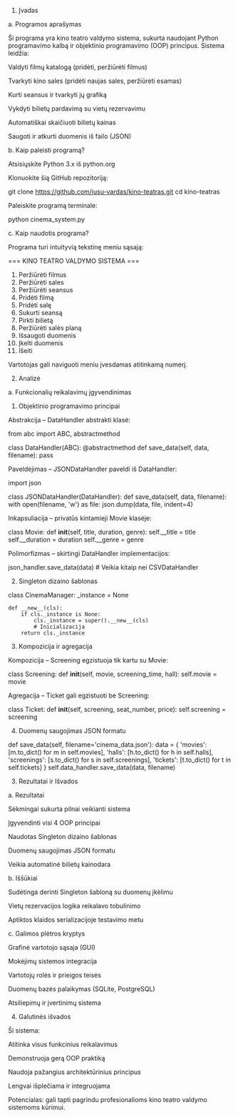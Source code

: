 1. Įvadas

a. Programos aprašymas

Ši programa yra kino teatro valdymo sistema, sukurta naudojant Python programavimo kalbą ir objektinio programavimo (OOP) principus. Sistema leidžia:

Valdyti filmų katalogą (pridėti, peržiūrėti filmus)

Tvarkyti kino sales (pridėti naujas sales, peržiūrėti esamas)

Kurti seansus ir tvarkyti jų grafiką

Vykdyti bilietų pardavimą su vietų rezervavimu

Automatiškai skaičiuoti bilietų kainas

Saugoti ir atkurti duomenis iš failo (JSON)

b. Kaip paleisti programą?

Atsisiųskite Python 3.x iš python.org

Klonuokite šią GitHub repozitoriją:

git clone https://github.com/jusu-vardas/kino-teatras.git
cd kino-teatras

Paleiskite programą terminale:

python cinema_system.py

c. Kaip naudotis programa?

Programa turi intuityvią tekstinę meniu sąsają:

=== KINO TEATRO VALDYMO SISTEMA ===
1. Peržiūrėti filmus
2. Peržiūrėti sales
3. Peržiūrėti seansus
4. Pridėti filmą
5. Pridėti salę
6. Sukurti seansą
7. Pirkti bilietą
8. Peržiūrėti salės planą
9. Išsaugoti duomenis
10. Įkelti duomenis
11. Išeiti

Vartotojas gali naviguoti meniu įvesdamas atitinkamą numerį.

2. Analizė

a. Funkcionalių reikalavimų įgyvendinimas

1. Objektinio programavimo principai

Abstrakcija – DataHandler abstrakti klasė:

from abc import ABC, abstractmethod

class DataHandler(ABC):
    @abstractmethod
    def save_data(self, data, filename):
        pass

Paveldėjimas – JSONDataHandler paveldi iš DataHandler:

import json

class JSONDataHandler(DataHandler):
    def save_data(self, data, filename):
        with open(filename, 'w') as file:
            json.dump(data, file, indent=4)

Inkapsuliacija – privatūs kintamieji Movie klasėje:

class Movie:
    def __init__(self, title, duration, genre):
        self.__title = title
        self.__duration = duration
        self.__genre = genre

Polimorfizmas – skirtingi DataHandler implementacijos:

json_handler.save_data(data)  # Veikia kitaip nei CSVDataHandler

2. Singleton dizaino šablonas

class CinemaManager:
    _instance = None

    def __new__(cls):
        if cls._instance is None:
            cls._instance = super().__new__(cls)
            # Inicializacija
        return cls._instance

3. Kompozicija ir agregacija

Kompozicija – Screening egzistuoja tik kartu su Movie:

class Screening:
    def __init__(self, movie, screening_time, hall):
        self.movie = movie

Agregacija – Ticket gali egzistuoti be Screening:

class Ticket:
    def __init__(self, screening, seat_number, price):
        self.screening = screening

4. Duomenų saugojimas JSON formatu

def save_data(self, filename='cinema_data.json'):
    data = {
        'movies': [m.to_dict() for m in self.movies],
        'halls': [h.to_dict() for h in self.halls],
        'screenings': [s.to_dict() for s in self.screenings],
        'tickets': [t.to_dict() for t in self.tickets]
    }
    self.data_handler.save_data(data, filename)

3. Rezultatai ir Išvados

a. Rezultatai

Sėkmingai sukurta pilnai veikianti sistema

Įgyvendinti visi 4 OOP principai

Naudotas Singleton dizaino šablonas

Duomenų saugojimas JSON formatu

Veikia automatinė bilietų kainodara

b. Iššūkiai

Sudėtinga derinti Singleton šabloną su duomenų įkėlimu

Vietų rezervacijos logika reikalavo tobulinimo

Aptiktos klaidos serializacijoje testavimo metu

c. Galimos plėtros kryptys

Grafinė vartotojo sąsaja (GUI)

Mokėjimų sistemos integracija

Vartotojų rolės ir prieigos teisės

Duomenų bazės palaikymas (SQLite, PostgreSQL)

Atsiliepimų ir įvertinimų sistema

4. Galutinės išvados

Ši sistema:

Atitinka visus funkcinius reikalavimus

Demonstruoja gerą OOP praktiką

Naudoja pažangius architektūrinius principus

Lengvai išplečiama ir integruojama

Potencialas: gali tapti pagrindu profesionalioms kino teatro valdymo sistemoms kūrimui.

